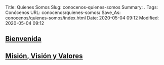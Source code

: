 Title: Quienes Somos
Slug: conocenos-quienes-somos
Summary: .
Tags: Conócenos
URL: conocenos/quienes-somos/
Save_As: conocenos/quienes-somos/index.html
Date: 2020-05-04 09:12
Modified: 2020-05-04 09:12


## [Bienvenida](bienvenida/)

## [Misión, Visión y Valores](mision-vision-y-valores/)



